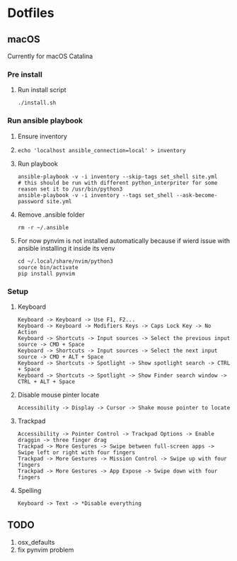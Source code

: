 # Dotfiles

## macOS
Currently for macOS Catalina

### Pre install

1. Run install script
   ```console
   ./install.sh
   ```

### Run ansible playbook

1. Ensure inventory
1. ```console
   echo 'localhost ansible_connection=local' > inventory
   ```
1. Run playbook
   ```console
   ansible-playbook -v -i inventory --skip-tags set_shell site.yml
   # this should be run with different python_interpriter for some reason set it to /usr/bin/python3
   ansible-playbook -v -i inventory --tags set_shell --ask-become-password site.yml
   ```
1. Remove .ansible folder
   ```console
   rm -r ~/.ansible
   ```
1. For now pynvim is not installed automatically because if wierd issue with ansible installing it inside its venv
   ```console
   cd ~/.local/share/nvim/python3
   source bin/activate
   pip install pynvim
   ```

### Setup
1. Keyboard
   ```
   Keyboard -> Keyboard -> Use F1, F2...
   Keyboard -> Keyboard -> Modifiers Keys -> Caps Lock Key -> No Action
   Keyboard -> Shortcuts -> Input sources -> Select the previous input source -> CMD + Space
   Keyboard -> Shortcuts -> Input sources -> Select the next input source -> CMD + ALT + Space
   Keyboard -> Shortcuts -> Spotlight -> Show spotlight search -> CTRL + Space
   Keyboard -> Shortcuts -> Spotlight -> Show Finder search window -> CTRL + ALT + Space
   ```
1. Disable mouse pinter locate
   ```
   Accessibility -> Display -> Cursor -> Shake mouse pointer to locate
   ```
1. Trackpad
   ```
   Accessibility -> Pointer Control -> Trackpad Options -> Enable draggin -> three finger drag
   Trackpad -> More Gestures -> Swipe between full-screen apps -> Swipe left or right with four fingers
   Trackpad -> More Gestures -> Mission Control -> Swipe up with four fingers
   Trackpad -> More Gestures -> App Expose -> Swipe down with four fingers
   ```
1. Spelling
   ```
   Keyboard -> Text -> *Disable everything
   ```


## TODO
1. osx_defaults
1. fix pynvim problem
